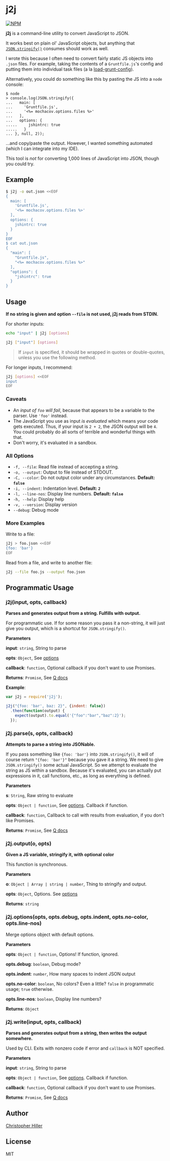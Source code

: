 # j2j

[![NPM](https://nodei.co/npm/j2j.png)](https://nodei.co/npm/j2j/)

**j2j** is a command-line utility to convert JavaScript to JSON.

It works best on plain ol' JavaScript objects, but anything that [`JSON.stringify()`](https://developer.mozilla.org/en-US/docs/Web/JavaScript/Reference/Global_Objects/JSON/stringify) consumes should work as well.

I wrote this because I often need to convert fairly static JS objects into `.json` files.  For example, taking the contents of a `Gruntfile.js`'s config and putting them into individual task files (a la [load-grunt-config](https://www.npmjs.org/package/load-grunt-config)).

Alternatively, you could do something like this by pasting the JS into a `node` console:

```
$ node
> console.log(JSON.stringify({
...   main: [
...     'Gruntfile.js',
...     '<%= mochacov.options.files %>'
...   ],
...   options: {
.....     jshintrc: true
.....   }
... }, null, 2));
```

...and copy/paste the output.  However, I wanted something automated (which I can integrate into my IDE).

This tool is *not* for converting 1,000 lines of JavaScript into JSON, though you could try.
 
## Example

```sh
$ j2j -o out.json <<EOF 
{
  main: [
    'Gruntfile.js',
    '<%= mochacov.options.files %>'
  ],
  options: {
    jshintrc: true
  }
}
EOF 
$ cat out.json
{
  "main": [
    "Gruntfile.js",
    "<%= mochacov.options.files %>"
  ],
  "options": {
    "jshintrc": true
  }
}
```

## Usage

**If no string is given and option `--file` is not used, j2j reads from STDIN.** 

For shorter inputs:

```sh
echo "input" | j2j [options]
```

```sh
j2j ["input"] [options] 
```

> If `input` is specified, it should be wrapped in quotes or double-quotes, unless you use the following method.

For longer inputs, I recommend:

```sh
j2j [options] <<EOF
input
EOF
```

### Caveats

- An *input of `foo` will fail*, because that appears to be a variable to the parser.  Use `'foo'` instead.
- The JavaScript you use as input *is evaluated* which means your code gets executed.  Thus, if your input is `2 + 2`, the JSON output will be `4`.  You could probably do all sorts of terrible and wonderful things with that.
- Don't worry, it's evaluated in a sandbox.

### All Options

- `-f, --file`: Read file instead of accepting a string.
- `-o, --output`: Output to file instead of STDOUT.
- `-C, --color`: Do not output color under any circumstances.  **Default: `false`**
- `-i, --indent`: Indentation level.  **Default: `2`**
- `-l, --line-nos`: Display line numbers.  **Default: `false`**
- `-h, --help`: Display help
- `-v, --version`: Display version
- `--debug`: Debug mode

### More Examples

Write to a file:

```sh
j2j > foo.json <<EOF
{foo: 'bar'}
EOF
```

Read from a file, and write to another file:

```sh
j2j --file foo.js --output foo.json
```

## Programmatic Usage

### j2j(input, opts, callback) 

**Parses and generates output from a string.  Fulfills with output.**

For programmatic use.  If for some reason you pass it a non-string,
it will just give you output, which is a shortcut for `JSON.stringify()`.

**Parameters**

**input**: `string`, String to parse

**opts**: `Object`, See [options](#j2joptionsopts-optsdebug-optsindent-optsno-color-optsline-nos)

**callback**: `function`, Optional callback if you don't want to use Promises.

**Returns**: `Promise`, See [Q docs](https://github.com/kriskowal/q/wiki/API-Reference)

**Example**:
```js
var j2j = require('j2j');

j2j("{foo: 'bar', baz: 2}", {indent: false})
  .then(function(output) {
    expect(output).to.equal('{"foo":"bar","baz":2}');
  });
```

### j2j.parse(s, opts, callback) 

**Attempts to parse a string into JSONable.**

If you pass something like `{foo: 'bar'}` into `JSON.stringify()`, it will of course return `"{foo: 'bar'}"` because you gave it a string.  We need to give `JSON.stringify()` some actual JavaScript.  So we attempt to evaluate the string as JS within a sandbox.  Because it's evaluated, you can actually put expressions in it, call functions, etc., as long as everything is defined.

**Parameters**

**s**: `String`, Raw string to evaluate

**opts**: `Object | function`, See [options](#j2joptionsopts-optsdebug-optsindent-optsno-color-optsline-nos).  Callback if function.

**callback**: `function`, Callback to call with results from evaluation, if you don't like Promises.

**Returns**: `Promise`, See [Q docs](https://github.com/kriskowal/q/wiki/API-Reference)


### j2j.output(o, opts)
 
**Given a JS variable, stringify it, with optional color**

This function is synchronous.

**Parameters**

**o**: `Object | Array | string | number`, Thing to stringify and output.

**opts**: `Object`, Options.  See [options](#j2joptionsopts-optsdebug-optsindent-optsno-color-optsline-nos)

**Returns**: `string`


### j2j.options(opts, opts.debug, opts.indent, opts.no-color, opts.line-nos) 

Merge options object with default options.

**Parameters**

**opts**: `Object | function`, Options!  If function, ignored.

**opts.debug**: `boolean`, Debug mode?

**opts.indent**: `number`, How many spaces to indent JSON output

**opts.no-color**: `boolean`, No colors? Even a little?  `false` in programmatic usage; `true` otherwise.

**opts.line-nos**: `boolean`, Display line numbers?

**Returns**: `Object`


### j2j.write(input, opts, callback) 

**Parses and generates output from a string, then writes the output somewhere.**

Used by CLI.  Exits with nonzero code if error and `callback` is NOT specified.

**Parameters**

**input**: `string`, String to parse

**opts**: `Object | function`, See [options](#j2joptionsopts-optsdebug-optsindent-optsno-color-optsline-nos).  Callback if function.

**callback**: `function`, Optional callback if you don't want to use Promises.

**Returns**: `Promise`, See [Q docs](https://github.com/kriskowal/q/wiki/API-Reference)

## Author

[Christopher Hiller](http://boneskull.github.io)

## License

MIT
